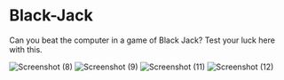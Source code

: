 # Black-Jack
Can you beat the computer in a game of Black Jack? Test your luck here with this. 

![Screenshot (8)](https://github.com/user-attachments/assets/ede88a06-b514-4ff1-a523-5feb656321fa)
![Screenshot (9)](https://github.com/user-attachments/assets/97296cb0-87cd-4a3d-8b3a-fadd4602c005)
![Screenshot (11)](https://github.com/user-attachments/assets/65b089d4-ca2d-4e51-96d6-8a4ecffd5fe4)
![Screenshot (12)](https://github.com/user-attachments/assets/3174ba8c-37f7-41d2-bf11-063a55df9e85)

